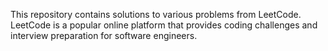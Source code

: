 This repository contains solutions to various problems from LeetCode.
LeetCode is a popular online platform that provides coding challenges and interview preparation for software engineers.

